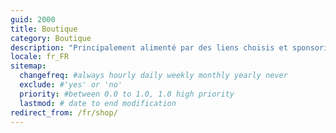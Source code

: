 ```yaml
---
guid: 2000
title: Boutique
category: Boutique
description: "Principalement alimenté par des liens choisis et sponsorisés par Aliexpress. La boutique Haade vend aussi des produits sélectionnés départ de notre entrpôt en Alsace. Retrouvez principalement des produits dédiés à la domotique. Mais aussi à l’informatique, comme des NAS, disques durs, écran TFT/LCD."
locale: fr_FR
sitemap:
  changefreq: #always hourly daily weekly monthly yearly never
  exclude: #'yes' or 'no'
  priority: #between 0.0 to 1.0, 1.0 high priority
  lastmod: # date to end modification
redirect_from: /fr/shop/
---
```


